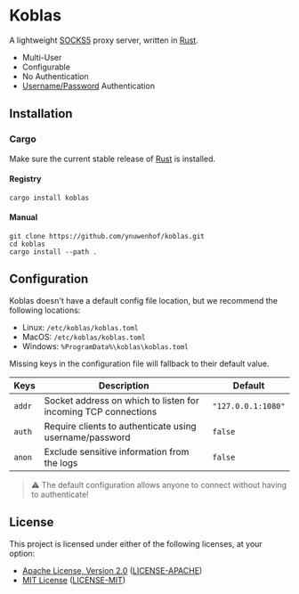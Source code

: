 # Koblas

A lightweight [SOCKS5](https://datatracker.ietf.org/doc/html/rfc1928) proxy server, written in [Rust](https://rust-lang.org).

* Multi-User
* Configurable
* No Authentication
* [Username/Password](https://datatracker.ietf.org/doc/html/rfc1929) Authentication

## Installation

### Cargo

Make sure the current stable release of [Rust](https://rust-lang.org/tools/install) is installed.

#### Registry

```
cargo install koblas
```

#### Manual

```
git clone https://github.com/ynuwenhof/koblas.git
cd koblas
cargo install --path .
```

## Configuration

Koblas doesn't have a default config file location, but we recommend the following locations:

* Linux: `/etc/koblas/koblas.toml`
* MacOS: `/etc/koblas/koblas.toml`
* Windows: `%ProgramData%\koblas\koblas.toml`

Missing keys in the configuration file will fallback to their default value.

| Keys   | Description                                                    | Default            |
|--------|----------------------------------------------------------------|--------------------|
| `addr` | Socket address on which to listen for incoming TCP connections | `"127.0.0.1:1080"` |
| `auth` | Require clients to authenticate using username/password        | `false`            |
| `anon` | Exclude sensitive information from the logs                    | `false`            |

> :warning: The default configuration allows anyone to connect without having to authenticate!
 
## License

This project is licensed under either of the following licenses, at your option:

* [Apache License, Version 2.0](https://apache.org/licenses/LICENSE-2.0)
  ([LICENSE-APACHE](https://github.com/ynuwenhof/koblas/blob/main/LICENSE-APACHE))
* [MIT License](https://opensource.org/licenses/MIT)
  ([LICENSE-MIT](https://github.com/ynuwenhof/koblas/blob/main/LICENSE-MIT))
